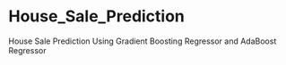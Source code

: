 # House_Sale_Prediction
House Sale Prediction Using Gradient Boosting Regressor and AdaBoost Regressor
